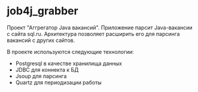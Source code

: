 # job4j_grabber
Проект "Аггрегатор Java вакансий".
Приложение парсит Java-вакансии с сайта sql.ru.
Архитектура позволяет расширить его для парсинга
вакансий с других сайтов.

В проекте используются следующие технологии:
- Postgresql в качестве хранилища данных
- JDBC для коннекта к БД
- Jsoup для парсинга
- Quartz для периодизации работы
